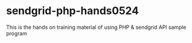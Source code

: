 # sendgrid-php-hands0524
This is the hands on training material of using PHP &amp; sendgrid API sample program
